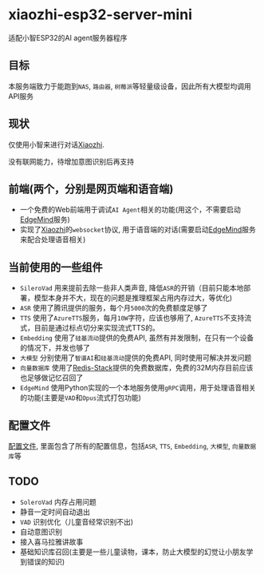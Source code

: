 # xiaozhi-esp32-server-mini

适配小智ESP32的AI agent服务器程序

## 目标

本服务端致力于能跑到`NAS`, `路由器`, `树莓派`等轻量级设备，因此所有大模型均调用API服务

## 现状

仅使用小智来进行对话[Xiaozhi](https://github.com/78/xiaozhi-esp32?tab=readme-ov-file).

没有联网能力，待增加意图识别后再支持

## 前端(两个，分别是网页端和语音端)

- 一个免费的Web前端用于调试`AI Agent`相关的功能(用这个，不需要启动[EdgeMind](./edgemind/app.py)服务)
- 实现了[Xiaozhi](https://github.com/78/xiaozhi-esp32?tab=readme-ov-file)的`websocket`协议, 用于语音端的对话(需要启动[EdgeMind](./edgemind/app.py)服务来配合处理语音相关)


## 当前使用的一些组件

- `SileroVad` 用来提前去除一些非人类声音, 降低`ASR`的开销（目前只能本地部署，模型本身并不大，现在的问题是推理框架占用内存过大，等优化)
- `ASR` 使用了腾讯提供的服务，每个月`5000`次的免费额度足够了
- `TTS` 使用了`AzureTTS`服务，每月`10W`字符，应该也够用了, `AzureTTS`不支持流式，目前是通过标点切分来实现流式TTS的。
- `Embedding` 使用了`硅基流动`提供的免费API, 虽然有并发限制，在只有一个设备的情况下，并发也够了
- `大模型` 分别使用了`智谱AI`和`硅基流动`提供的免费API, 同时使用可解决并发问题
- `向量数据库` 使用了[Redis-Stack](https://redis.io/about/about-stack)提供的免费数据库，免费的32M内存目前应该也足够做记忆召回了
- `EdgeMind` 使用Python实现的一个本地服务使用`gRPC`调用，用于处理语音相关的功能(主要是`VAD`和`Opus`流式打包功能)
## 配置文件

[配置文件](./backend/conf.lua), 里面包含了所有的配置信息，包括`ASR`, `TTS`, `Embedding`, `大模型`, `向量数据库`等

## TODO

- `SoleroVad` 内存占用问题
- 静音一定时间自动退出
- `VAD` 识别优化（儿童音经常识别不出)
- 自动意图识别
- 接入喜马拉雅讲故事
- 基础知识库召回(主要是一些儿童读物，课本，防止大模型的幻觉让小朋友学到错误的知识)

